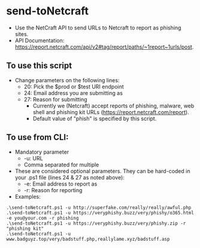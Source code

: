 # send-toNetcraft
- Use the NetCraft API to send URLs to Netcraft to report as phishing sites. 
- API Documentation: https://report.netcraft.com/api/v2#tag/report/paths/~1report~1urls/post.

## To use this script
- Change parameters on the following lines:  
  - 20: Pick the $prod or $test URI endpoint
  - 24: Email address you are submitting as
  - 27: Reason for submitting 
    - Currently we (Netcraft) accept reports of phishing, malware, web shell and phishing kit URLs (https://report.netcraft.com/report).
    - Default value of "phish" is specified by this script.

## To use from CLI:  
- Mandatory parameter
  - -u: URL
  - Comma separated for multiple
- These are considered optional parameters. They can be hard-coded in your .ps1 file (lines 24 & 27 as noted above): 
  - -e: Email address to report as
  - -r: Reason for reporting  
- Examples:   
```
.\send-toNetcraft.ps1 -u http://superfake.com/really/really/awful.php  
.\send-toNetcraft.ps1 -u https://veryphishy.buzz/very/phishy/o365.html -e you@your.com -r phishing  
.\send-toNetcraft.ps1 -u https://veryphishy.buzz/very/phishy.zip -r "phishing kit"
.\send-toNetcraft.ps1 -u www.badguyz.top/very/badstuff.php,reallylame.xyz/badstuff.asp
```
